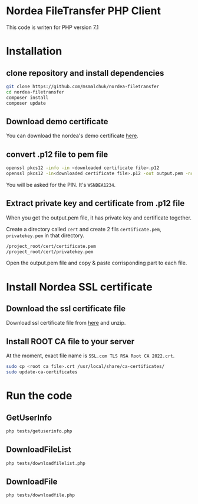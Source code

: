 # Nordea FileTransfer PHP Client
This code is writen for PHP version 7.1

# Installation

## clone repository and install dependencies
```sh
git clone https://github.com/msmalchuk/nordea-filetransfer
cd nordea-filetransfer
composer install
composer update
```

## Download demo certificate

You can download the nordea's demo certificate [here](https://www.nordea.fi/Images/147-487388/Certificate_PRODUCTION_DEMO2024Nov.zip).

## convert .p12 file to pem file

```bash
openssl pkcs12 -info -in <downloaded certificate file>.p12
openssl pkcs12 -in<downloaded certificate file>.p12 -out output.pem -nodes
```
You will be asked for the PIN. It's `WSNDEA1234`.

## Extract private key and certificate from .p12 file
When you get the output.pem file, it has private key and certificate together.

Create a directory called `cert` and create 2 fils `certificate.pem`, `privatekey.pem` in that directory.

```bash
/project_root/cert/certificate.pem
/project_root/cert/privatekey.pem
```

Open the output.pem file and copy & paste corrisponding part to each file.

# Install Nordea SSL certificate

## Download the ssl certificate file
Download ssl certificate file from [here](https://www.nordea.fi/Images/147-526075/filetransfer.nordea.coma-2025.zip) and unzip.

## Install ROOT CA file to your server

At the moment, exact file name is `SSL.com TLS RSA Root CA 2022.crt`.

```bash
sudo cp <root ca file>.crt /usr/local/share/ca-certificates/
sudo update-ca-certificates
```

# Run the code
## GetUserInfo

```sh
php tests/getuserinfo.php
```

## DownloadFileList

```sh
php tests/downloadfilelist.php
```

## DownloadFile

```sh
php tests/downloadfile.php
```